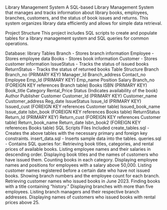 Library Management System
A SQL-based Library Management System that manages and tracks information about library books, employees, branches, customers, and the status of book issues and returns. This system organizes library data efficiently and allows for simple data retrieval.

Project Structure
This project includes SQL scripts to create and populate tables for a library management system and SQL queries for common operations.

Database: library
Tables
Branch - Stores branch information
Employee - Stores employee data
Books - Stores book information
Customer - Stores customer information
IssueStatus - Tracks the status of issued books
ReturnStatus - Tracks the status of returned books
Table Structure
Branch
Branch_no (PRIMARY KEY)
Manager_Id
Branch_address
Contact_no
Employee
Emp_Id (PRIMARY KEY)
Emp_name
Position
Salary
Branch_no (FOREIGN KEY references Branch table)
Books
ISBN (PRIMARY KEY)
Book_title
Category
Rental_Price
Status (Indicates availability of the book)
Author
Publisher
Customer
Customer_Id (PRIMARY KEY)
Customer_name
Customer_address
Reg_date
IssueStatus
Issue_Id (PRIMARY KEY)
Issued_cust (FOREIGN KEY references Customer table)
Issued_book_name
Issue_date
Isbn_book (FOREIGN KEY references Books table)
ReturnStatus
Return_Id (PRIMARY KEY)
Return_cust (FOREIGN KEY references Customer table)
Return_book_name
Return_date
Isbn_book2 (FOREIGN KEY references Books table)
SQL Scripts
Files Included
create_tables.sql - Creates the above tables with the necessary primary and foreign key constraints.
insert_data.sql - Inserts sample data into the tables.
queries.sql - Contains SQL queries for:
Retrieving book titles, categories, and rental prices of available books.
Listing employee names and their salaries in descending order.
Displaying book titles and the names of customers who have issued them.
Counting books in each category.
Displaying employee names and positions for employees with a salary above 50,000.
Listing customer names registered before a certain date who have not issued books.
Showing branch numbers and the employee count for each branch.
Retrieving customer names who issued books in June 2023.
Finding books with a title containing “history.”
Displaying branches with more than five employees.
Listing branch managers and their respective branch addresses.
Displaying names of customers who issued books with rental prices above 25.
